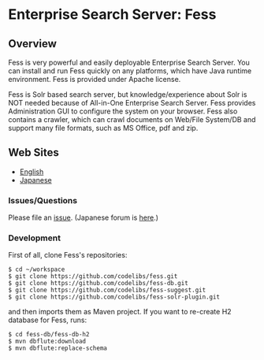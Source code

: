 Enterprise Search Server: Fess 
====

## Overview

Fess is very powerful and easily deployable Enterprise Search Server. You can install and run Fess quickly on any platforms, which have Java runtime environment. Fess is provided under Apache license.

Fess is Solr based search server, but knowledge/experience about Solr is NOT needed because of All-in-One Enterprise Search Server. Fess provides Administration GUI to configure the system on your browser. Fess also contains a crawler, which can crawl documents on Web/File System/DB and support many file formats, such as MS Office, pdf and zip.

## Web Sites

 - [English](http://fess.codelibs.org/)
 - [Japanese](http://fess.codelibs.org/ja/)

### Issues/Questions

Please file an [issue](https://github.com/codelibs/fess/issues "issue").
(Japanese forum is [here](https://github.com/codelibs/codelibs-ja-forum "here").)

### Development

First of all, clone Fess's repositories:

    $ cd ~/workspace
    $ git clone https://github.com/codelibs/fess.git
    $ git clone https://github.com/codelibs/fess-db.git
    $ git clone https://github.com/codelibs/fess-suggest.git
    $ git clone https://github.com/codelibs/fess-solr-plugin.git

and then imports them as Maven project.
If you want to re-create H2 database for Fess, runs:

    $ cd fess-db/fess-db-h2
    $ mvn dbflute:download
    $ mvn dbflute:replace-schema
